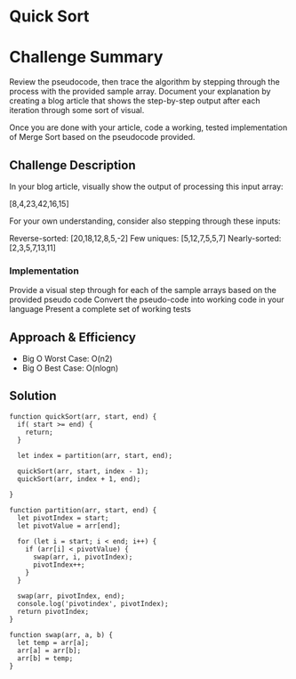 # Quick Sort

# Challenge Summary
Review the pseudocode, then trace the algorithm by stepping through the process with the provided sample array. Document your explanation by creating a blog article that shows the step-by-step output after each iteration through some sort of visual.

Once you are done with your article, code a working, tested implementation of Merge Sort based on the pseudocode provided.

## Challenge Description
In your blog article, visually show the output of processing this input array:

[8,4,23,42,16,15]

For your own understanding, consider also stepping through these inputs:

Reverse-sorted: [20,18,12,8,5,-2]
Few uniques: [5,12,7,5,5,7]
Nearly-sorted: [2,3,5,7,13,11]

### Implementation

Provide a visual step through for each of the sample arrays based on the provided pseudo code
Convert the pseudo-code into working code in your language
Present a complete set of working tests

## Approach & Efficiency

- Big O Worst Case: O(n2)
- Big O Best Case: O(nlogn)

## Solution
```
function quickSort(arr, start, end) {
  if( start >= end) {
    return;
  } 

  let index = partition(arr, start, end);

  quickSort(arr, start, index - 1);
  quickSort(arr, index + 1, end);

}

function partition(arr, start, end) {
  let pivotIndex = start;
  let pivotValue = arr[end];

  for (let i = start; i < end; i++) {
    if (arr[i] < pivotValue) {
      swap(arr, i, pivotIndex);
      pivotIndex++;
    }
  }

  swap(arr, pivotIndex, end);
  console.log('pivotindex', pivotIndex);
  return pivotIndex;
}

function swap(arr, a, b) {
  let temp = arr[a];
  arr[a] = arr[b];
  arr[b] = temp;
}

```
